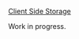 [Client Side Storage](https://developer.mozilla.org/en-US/docs/Learn/JavaScript/Client-side_web_APIs/Client-side_storage)

Work in progress.
